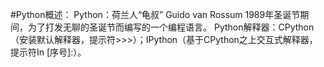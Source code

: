 #Python概述：
Python：荷兰人“龟叔” Guido van Rossum 1989年圣诞节期间，为了打发无聊的圣诞节而编写的一个编程语言。
Python解释器：CPython（安装默认解释器，提示符>>>）；IPython（基于CPython之上交互式解释器，提示符In [序号]:）。

